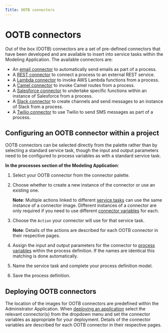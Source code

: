 ```yaml
---
Title: OOTB connectors
---
```


# OOTB connectors
Out of the box (OOTB) connectors are a set of pre-defined connectors that have been developed and are available to insert into service tasks within the Modeling Application. The available connectors are: 

* An [email connector](../connectors-ootb/connectors-email.md) to automatically send emails as part of a process.
* A [REST connector](../connectors-ootb/connectors-rest.md) to connect a process to an external REST service.
* A [Lambda connector](../connectors-ootb/connectors-lambda.md) to invoke AWS Lambda functions from a process.
* A [Camel connector](../connectors-ootb/connectors-camel.md) to invoke Camel routes from a process.
* A [Salesforce connector](../connectors-ootb/connectors-salesforce.md) to undertake specific functions within an instance of Salesforce from a process.
* A [Slack connector](../connectors-ootb/connectors-slack.md) to create channels and send messages to an instance of Slack from a process.
* A [Twilio connector](../connectors-ootb/connectors-twilio.md) to use Twilio to send SMS messages as part of a process.

## Configuring an OOTB connector within a project
OOTB connectors can be selected directly from the palette rather than by selecting a standard service task, though the input and output parameters need to be configured to process variables as with a standard service task.

**In the processes section of the Modeling Application**:

1. Select your OOTB connector from the connector palette. 
2. Choose whether to create a new instance of the connector or use an existing one.
 
	**Note**: Multiple actions linked to different [service tasks](../../modeling-processes/processes-bpmn/bpmn-service.md) can use the same instance of a connector image. Different instances of 	a connector are only required if you need to use different [connector variables](../modeling-connectors/README.md/#connector-variables) for each.

3. Choose the `Action` your connector will use for that service task. 

	**Note**: Details of the actions are described for each OOTB connector in their respective 	pages.

4. Assign the input and output parameters for the connector to [process variables](../modeling-processes/README.md#process-variables) within the process definition. If the names are identical this matching is done automatically.
5. Name the service task and complete your process definition model. 
6. Save the process definition. 

## Deploying OOTB connectors
The location of the images for OOTB connectors are predefined within the Administrator Application. When [deploying an application](../../../administrator/admin-deploy.md) select the relevant connector(s) from the dropdown menu and set the connector variables as appropriate for your deployment. Details of the connector variables are described for each OOTB connector in their respective pages.
